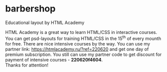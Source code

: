 # barbershop
Educational layout by HTML Academy

 HTML Academy is a great way to learn HTML/CSS in interactive courses. You can get psd-layouts for training HTML/CSS in the 15<sup>th</sup> of every mounth for free. There are nice intensive courses by the way. You can use my
 partner link: https://htmlacademy.ru/?ref=220620 and get one day of premium subscription. You still can use my partner code to get discount for payment of intensive courses - <strong>220620f4604</strong>.<br>
 Thanks for attention!
